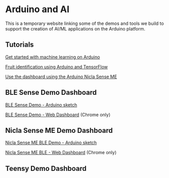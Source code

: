# Arduino and AI

This is a temporary website linking some of the demos and tools we build to support the creation of AI/ML applications on the Arduino platform.


## Tutorials

[Get started with machine learning on Arduino](https://blog.arduino.cc/2019/10/15/get-started-with-machine-learning-on-arduino/)

[Fruit identification using Arduino and TensorFlow](https://blog.arduino.cc/2019/11/07/fruit-identification-using-arduino-and-tensorflow/)

[Use the dashboard using the Arduino Nicla Sense ME](http://docs.arduino.cc/tutorials/nicla-sense-me/web-ble-dashboard)

## BLE Sense Demo Dashboard

[BLE Sense Demo - Arduino sketch](https://create.arduino.cc/editor/dpajak/e4128780-d76d-438f-97a4-541740cb0473/preview)

[BLE Sense Demo - Web Dashboard](https://arduino.github.io/ArduinoAI/BLESense-test-dashboard) (Chrome only)

## Nicla Sense ME Demo Dashboard

[Nicla Sense ME BLE Demo - Arduino sketch](https://create.arduino.cc/editor/FT-CONTENT/333e2e07-ecc4-414c-bf08-005b611ddd75/preview)

[Nicla Sense ME BLE - Web Dashboard](https://arduino.github.io/ArduinoAI/NiclaSenseME-dashboard) (Chrome only)

## Teensy Demo Dashboard


